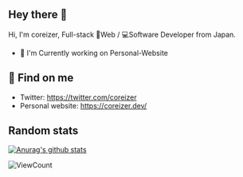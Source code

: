 
<!-- 挨拶 -->
## Hey there 👋

Hi, I'm coreizer, Full-stack 📄Web / 💻Software Developer from Japan.

* 📄 I'm Currently working on Personal-Website

## 💬 Find on me
* Twitter: https://twitter.com/coreizer
* Personal website: https://coreizer.dev/

## Random stats
[![Anurag's github stats](https://github-readme-stats.vercel.app/api?username=coreizer)](https://github.com/anuraghazra/github-readme-stats)


![ViewCount](https://views.whatilearened.today/views/github/coreizer/views.svg?cache=remove)
